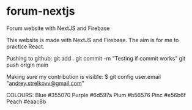 # forum-nextjs
Forum website with NextJS and Firebase

This website is made with NextJS and Firebase.
The aim is for me to practice React.

Pushing to github:
git add .
git commit -m "Testing if commit works"
git push origin main

Making sure my contribution is visible:
$ git config user.email "andrey.strelkovv@gmail.com"

COLOURS:
Blue #355070
Purple #6d597a
Plum #b56576
Pinc #e56b6f
Peach #eaac8b